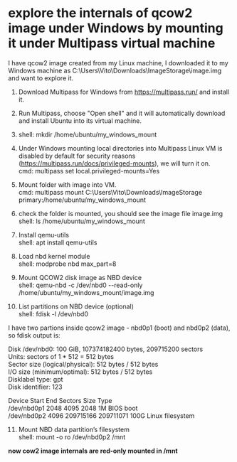 # explore the internals of qcow2 image under Windows by mounting it under Multipass virtual machine

I have qcow2 image created from my Linux machine, I downloaded it to my Windows machine as C:\Users\Vito\Downloads\ImageStorage\image.img and want to explore it.

1. Download Multipass for Windows from https://multipass.run/ and install it.

2. Run Multipass, choose "Open shell" and it will automatically download and install Ubuntu into its virtual machine.

3. shell: mkdir /home/ubuntu/my_windows_mount

4. Under Windows mounting local directories into Multipass Linux VM is disabled by default for security reasons (https://multipass.run/docs/privileged-mounts), we will turn it on.</br>
cmd: multipass set local.privileged-mounts=Yes

5. Mount folder with image into VM.</br>
cmd: multipass mount C:\Users\Vito\Downloads\ImageStorage primary:/home/ubuntu/my_windows_mount

6. check the folder is mounted, you should see the image file image.img</br>
shell: ls /home/ubuntu/my_windows_mount

7. Install qemu-utils</br>
shell: apt install qemu-utils

8. Load nbd kernel module</br>
shell: modprobe nbd max_part=8

9. Mount QCOW2 disk image as NBD device</br>
shell: qemu-nbd -c /dev/nbd0 --read-only /home/ubuntu/my_windows_mount/image.img

10. List partitions on NBD device (optional)</br>
shell: fdisk -l /dev/nbd0

I have two partions inside qcow2 image - nbd0p1 (boot) and nbd0p2 (data), so fdisk output is:</br>

Disk /dev/nbd0: 100 GiB, 107374182400 bytes, 209715200 sectors</br>
Units: sectors of 1 * 512 = 512 bytes</br>
Sector size (logical/physical): 512 bytes / 512 bytes</br>
I/O size (minimum/optimal): 512 bytes / 512 bytes</br>
Disklabel type: gpt</br>
Disk identifier: 123</br>

Device      Start       End   Sectors  Size Type</br>
/dev/nbd0p1  2048      4095      2048    1M BIOS boot</br>
/dev/nbd0p2  4096 209715166 209711071  100G Linux filesystem</br>

11. Mount NBD data partition’s filesystem</br>
shell: mount -o ro /dev/nbd0p2 /mnt

**now cow2 image internals are red-only mounted in /mnt**
